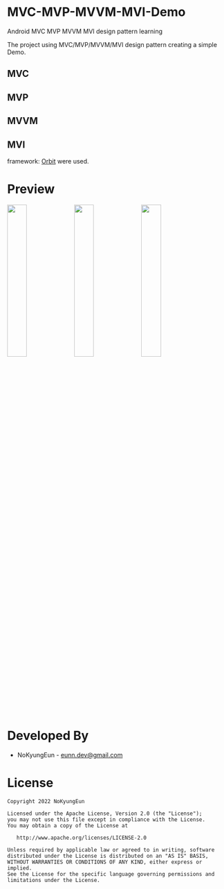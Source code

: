 # MVC-MVP-MVVM-MVI-Demo

Android MVC MVP MVVM MVI design pattern learning

The project using MVC/MVP/MVVM/MVI design pattern creating a simple Demo.

MVC
------------------------------------

MVP
------------------------------------

MVVM
------------------------------------

MVI
------------------------------------
framework: [Orbit](https://github.com/orbit-mvi/orbit-mvi) were used.

# Preview

<div>
<img src="https://user-images.githubusercontent.com/74607521/182528204-a33bc964-dece-4033-854e-624264514a8e.png" width="30%"/>
<img src="https://user-images.githubusercontent.com/74607521/182528199-c1a26c70-53cb-44e9-8f3d-125b41f9aa88.png" width="30%"/>
<img src="https://user-images.githubusercontent.com/74607521/182528186-d16c575c-3a8a-48a1-a9e5-29059e28bbd7.png" width="30%"/>
</div>

# Developed By

* NoKyungEun - <eunn.dev@gmail.com>

# License

    Copyright 2022 NoKyungEun

    Licensed under the Apache License, Version 2.0 (the "License");
    you may not use this file except in compliance with the License.
    You may obtain a copy of the License at

       http://www.apache.org/licenses/LICENSE-2.0

    Unless required by applicable law or agreed to in writing, software
    distributed under the License is distributed on an "AS IS" BASIS,
    WITHOUT WARRANTIES OR CONDITIONS OF ANY KIND, either express or implied.
    See the License for the specific language governing permissions and
    limitations under the License.
